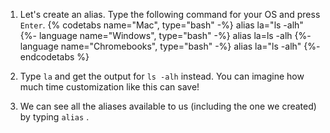 1. Let's create an alias. Type the following command for your OS and press `Enter`.
   {% codetabs name="Mac", type="bash" -%} 
   alias la="ls -alh"
   {%- language name="Windows", type="bash" -%} 
   alias la=ls -alh
   {%- language name="Chromebooks", type="bash" -%} 
   alias la="ls -alh"
   {%- endcodetabs %}

1. Type `la` <i class="fa fa-share fa-rotate-180"></i> and get the output for `ls -alh` instead. You can imagine how much time customization like this can save!

1. We can see all the aliases available to us (including the one we created) by typing `alias` <i class="fa fa-share fa-rotate-180"></i>.
 